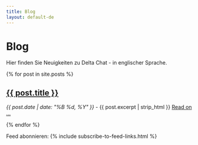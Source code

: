 ```yaml
---
title: Blog
layout: default-de
---
```


# Blog

Hier finden Sie Neuigkeiten zu Delta Chat - in englischer Sprache.

{% for post in site.posts %}
<h2><a href="{{ post.url }}">{{ post.title }}</a></h2>
<p>
	<em>{{ post.date | date: "%B %d, %Y" }}</em> -
	{{ post.excerpt | strip_html }} 
	<a href="{{ post.url }}">Read on ...</a>
</p>
{% endfor %}

<p class="menulike">Feed abonnieren: {% include subscribe-to-feed-links.html %}</p>
